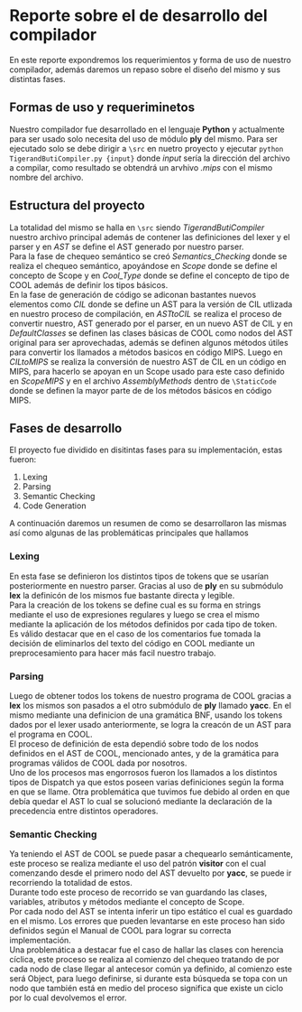 # Reporte sobre el de desarrollo del compilador
En este reporte expondremos los requerimientos y forma de uso de nuestro compilador, además daremos un repaso sobre el diseño del mismo y sus distintas fases.
## Formas de uso y requeriminetos
Nuestro compilador fue desarrollado en el lenguaje **Python** y actualmente para ser usado solo necesita del uso de módulo **ply** del mismo.
Para ser ejecutado solo se debe dirigir a `\src` en nuetro proyecto y ejecutar `python TigerandButiCompiler.py {input}` donde _input_ sería la dirección del archivo a compilar, como resultado se obtendrá un arvhivo _.mips_ con el mismo nombre del archivo.
## Estructura del proyecto
La totalidad del mismo se halla en `\src` siendo *TigerandButiCompiler* nuestro archivo principal además de contener las definiciones del lexer y el parser y en _AST_ se define el AST generado por nuestro parser.   
Para la fase de chequeo semántico se creó *Semantics_Checking* donde se realiza el chequeo semántico, apoyándose en *Scope* donde se define el concepto de Scope y en *Cool_Type* donde se define el concepto de tipo de COOL además de definir los tipos básicos.  
En la fase de generación de código se adiconan bastantes nuevos elementos como *CIL* donde se define un AST para la versión de CIL utlizada en nuestro proceso de compilación, en *ASTtoCIL* se realiza el proceso de convertir nuestro, AST generado por el parser, en un nuevo AST de CIL y en *DefaultClasses* se definen las clases básicas de COOL como nodos del AST original para ser aprovechadas, además se definen algunos métodos útiles para convertir los llamados a métodos basicos en código MIPS. Luego en *CILtoMIPS* se realiza la conversión de nuestro AST de CIL en un código en MIPS, para hacerlo se apoyan en un Scope usado para este caso definido en *ScopeMIPS* y en el archivo *AssemblyMethods* dentro de `\StaticCode` donde se definen la mayor parte de de los métodos básicos en código MIPS.
## Fases de desarrollo
El proyecto fue dividido en disitintas fases para su implementación, estas fueron:
  1. Lexing
  2. Parsing
  3. Semantic Checking
  4. Code Generation

A continuación daremos un resumen de como se desarrollaron las mismas así como algunas de las problemáticas principales que hallamos
### Lexing
En esta fase se definieron los distintos tipos de tokens que se usarían posteriormente en nuestro parser. Gracias al uso de **ply** en su submódulo **lex** la definicón de los mismos fue bastante directa y legible.  
Para la creación de los tokens se define cual es su forma en strings mediante el uso de expresiones regulares y luego se crea el mismo mediante la aplicación de los métodos definidos por cada tipo de token.  
Es válido destacar que en el caso de los comentarios fue tomada la decisión de eliminarlos del texto del código en COOL mediante un preprocesamiento para hacer más facil nuestro trabajo.
### Parsing
Luego de obtener todos los tokens de nuestro programa de COOL gracias a **lex** los mismos son pasados a el otro submódulo de **ply** llamado **yacc**. En el mismo mediante una definicion de una gramática BNF, usando los tokens dados por el lexer usado anteriormente, se logra la creacón de un AST para el programa en COOL.  
El proceso de definición de esta dependió sobre todo de los nodos definidos en el AST de COOL, mencionado antes, y de la gramática para programas válidos de COOL dada por nosotros.  
Uno de los procesos mas engorrosos fueron los llamados a los distintos tipos de Dispatch ya que estos poseen varias definiciones según la forma en que se llame. Otra problemática que tuvimos fue debido al orden en que debía quedar el AST lo cual se solucionó mediante la declaración de la precedencia entre distintos operadores. 
### Semantic Checking
Ya teniendo el AST de COOL se puede pasar a chequearlo semánticamente, este proceso se realiza mediante el uso del patrón **visitor** con el cual comenzando desde el primero nodo del AST devuelto por **yacc**, se puede ir recorriendo la totalidad de estos.  
Durante todo este proceso de recorrido se van guardando las clases, variables, atributos y métodos mediante el concepto de Scope.  
Por cada nodo del AST se intenta inferir un tipo estático el cual es guardado en el mismo. Los errores que pueden levantarse en este proceso han sido definidos según el Manual de COOL para lograr su correcta implementación.   
Una problemática a destacar fue el caso de hallar las clases con herencia cíclica, este proceso se realiza al comienzo del chequeo tratando de por cada nodo de clase llegar al antecesor común ya definido, al comienzo este será Object, para luego definirse, si durante esta búsqueda se topa con un nodo que también está en medio del proceso significa que existe un ciclo por lo cual devolvemos el error. 
